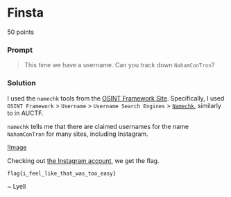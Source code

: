 # Finsta

50 points

### Prompt

> This time we have a username. Can you track down `NahamConTron`?

### Solution

I used the `namechk` tools from the [OSINT Framework Site](https://osintframework.com/). Specifically, I used `OSINT Framework` > `Username` > `Username Search Engines` > [`Namechk`](https://namechk.com/), similarly to in AUCTF. 

`namechk` tells me that there are claimed usernames for the name `NahamConTron` for many sites, including Instagram. 

[!Image](claimed.png)

Checking out [the Instagram account](https://www.instagram.com/NahamConTron/), we get the flag.

```
flag{i_feel_like_that_was_too_easy}
```

~ Lyell